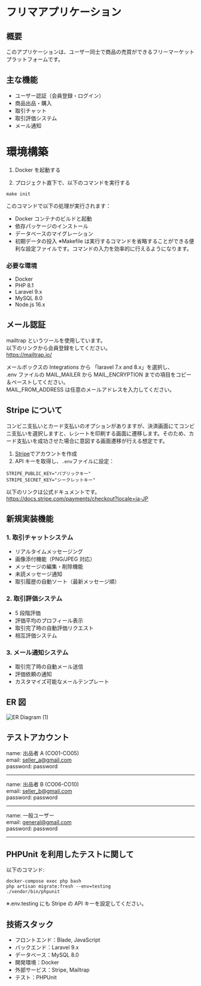 # フリマアプリケーション

## 概要

このアプリケーションは、ユーザー同士で商品の売買ができるフリーマーケットプラットフォームです。

## 主な機能

- ユーザー認証（会員登録・ログイン）
- 商品出品・購入
- 取引チャット
- 取引評価システム
- メール通知

# 環境構築

1. Docker を起動する

2. プロジェクト直下で、以下のコマンドを実行する

```
make init
```

このコマンドで以下の処理が実行されます：

- Docker コンテナのビルドと起動
- 依存パッケージのインストール
- データベースのマイグレーション
- 初期データの投入
  ※Makefile は実行するコマンドを省略することができる便利な設定ファイルです。コマンドの入力を効率的に行えるようになります。<br>

### 必要な環境

- Docker
- PHP 8.1
- Laravel 9.x
- MySQL 8.0
- Node.js 16.x

## メール認証

mailtrap というツールを使用しています。<br>
以下のリンクから会員登録をしてください。　<br>
https://mailtrap.io/

メールボックスの Integrations から 「laravel 7.x and 8.x」を選択し、　<br>
.env ファイルの MAIL_MAILER から MAIL_ENCRYPTION までの項目をコピー＆ペーストしてください。　<br>
MAIL_FROM_ADDRESS は任意のメールアドレスを入力してください。

## Stripe について

コンビニ支払いとカード支払いのオプションがありますが、決済画面にてコンビニ支払いを選択しますと、レシートを印刷する画面に遷移します。そのため、カード支払いを成功させた場合に意図する画面遷移が行える想定です。<br>

1. [Stripe](https://stripe.com)でアカウントを作成
2. API キーを取得し、`.env`ファイルに設定：

```
STRIPE_PUBLIC_KEY="パブリックキー"
STRIPE_SECRET_KEY="シークレットキー"
```

以下のリンクは公式ドキュメントです。<br>
https://docs.stripe.com/payments/checkout?locale=ja-JP

## 新規実装機能

### 1. 取引チャットシステム

- リアルタイムメッセージング
- 画像添付機能（PNG/JPEG 対応）
- メッセージの編集・削除機能
- 未読メッセージ通知
- 取引履歴の自動ソート（最新メッセージ順）

### 2. 取引評価システム

- 5 段階評価
- 評価平均のプロフィール表示
- 取引完了時の自動評価リクエスト
- 相互評価システム

### 3. メール通知システム

- 取引完了時の自動メール送信
- 評価依頼の通知
- カスタマイズ可能なメールテンプレート

## ER 図

![ER Diagram (1)](https://github.com/user-attachments/assets/588e93d7-c467-496a-8d48-7232e495c314)


## テストアカウント

name: 出品者 A (CO01-CO05)<br>
email: seller_a@gmail.com<br>
password: password<br>

---

name: 出品者 B (CO06-CO10)<br>
email: seller_b@gmail.com<br>
password: password<br>

---

name: 一般ユーザー<br>
email: general@gmail.com<br>
password: password<br>

---

## PHPUnit を利用したテストに関して

以下のコマンド:

```
docker-compose exec php bash
php artisan migrate:fresh --env=testing
./vendor/bin/phpunit
```

※.env.testing にも Stripe の API キーを設定してください。

## 技術スタック

- フロントエンド：Blade, JavaScript
- バックエンド：Laravel 9.x
- データベース：MySQL 8.0
- 開発環境：Docker
- 外部サービス：Stripe, Mailtrap
- テスト：PHPUnit
